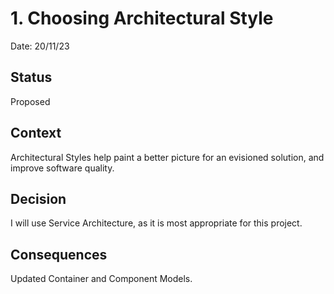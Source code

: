 # 1. Choosing Architectural Style

Date: 20/11/23

## Status

Proposed

## Context

Architectural Styles help paint a better picture for an evisioned solution, and improve software quality.

## Decision

I will use Service Architecture, as it is most appropriate for this project.

## Consequences

Updated Container and Component Models.
